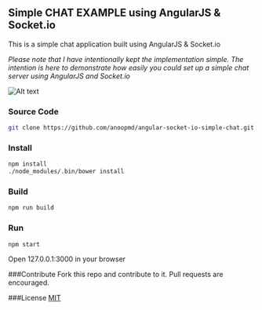 ## Simple CHAT EXAMPLE using AngularJS & Socket.io

This is a simple chat application built using AngularJS & Socket.io

*Please note that I have intentionally kept the implementation simple. The intention is here to demonstrate how easily you could set up a simple chat server using AngularJS and Socket.io*

![Alt text](/screenshots/simple-chat.png?raw=true "Simple Chat")

### Source Code
```bash
git clone https://github.com/anoopmd/angular-socket-io-simple-chat.git
```

### Install
```bash
npm install
./node_modules/.bin/bower install
```

### Build
```bash
npm run build
```

### Run
```bash
npm start
```
Open 127.0.0.1:3000 in your browser

###Contribute
Fork this repo and contribute to it. Pull requests are encouraged.

###License
[MIT](LICENSE.md)